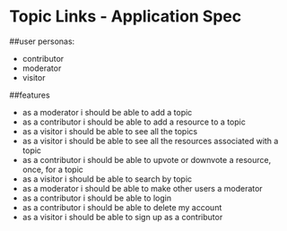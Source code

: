 # Topic Links - Application Spec

##user personas:
- contributor
- moderator
- visitor

##features

- as a moderator i should be able to add a topic
- as a contributor i should be able to add a resource to a topic
- as a visitor i should be able to see all the topics
- as a visitor i should be able to see all the resources associated with a topic
- as a contributor i should be able to upvote or downvote a resource, once, for a topic
- as a visitor i should be able to search by topic
- as a moderator i should be able to make other users a moderator
- as a contributor i should be able to login
- as a contributor i should be able to delete my account
- as a visitor i should be able to sign up as a contributor